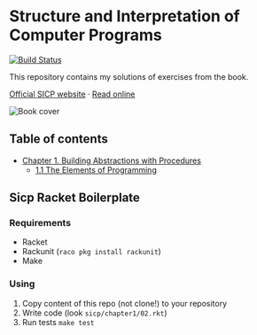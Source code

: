# Structure and Interpretation of Computer Programs

[![Build Status](https://travis-ci.org/bondiano/sicp.svg?branch=master)](https://travis-ci.org/bondiano/sicp)

This repository contains my solutions of exercises from the book.

[Official SICP website](https://mitpress.mit.edu/sicp) · [Read online](http://sarabander.github.io/sicp/)

![Book cover](http://xahlee.info/UnixResource_dir/gki/Structure_and_Interpretation_of_Computer_Programs.jpg)

## Table of contents

- [Chapter 1. Building Abstractions with Procedures](./sicp/chapter_1)
  - [1.1 The Elements of Programming](./sicp/chapter_1/1_the_elements_of_programming)

## Sicp Racket Boilerplate

### Requirements

* Racket
* Rackunit (`raco pkg install rackunit`)
* Make

### Using

1. Copy content of this repo (not clone!) to your repository
1. Write code (look `sicp/chapter1/02.rkt`)
1. Run tests `make test`
